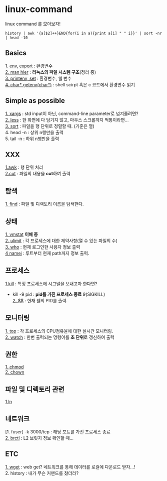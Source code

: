 # linux-command
linux command 를 모아보자!

```
history | awk '{a[$2]++}END{for(i in a){print a[i] " " i}}' | sort -nr | head -10
```


## Basics  
[1. env, export](/basics.md) : 환경변수  
[2. man hier](/basic/dir.md) : **리눅스의 파일 시스템 구조**(정리 중)      
[3. printenv, set](/basic/printenv.md) : 환경변수, 쉘 변수   
[4. char* getenv(char*)](/basic/read.md) : shell scirpt 혹은 c 코드에서 환경변수 읽기  


## Simple as possible  

[1. xargs](/commands/xargs.md) : std input이 아닌, command-line parameter로 넘겨줄려면?   
[2. less](/showing/less.md) : 한 화면에 다 담기지 않고, 마우스 스크롤까지 먹통이라면...  
[3. sort](showing/sort.md) : 파일을 행 단위로 정렬할 때. (기준은 열)  
4. head -n : 상위 n행만을 출력   
5. tail -n : 하위 n행만을 출력  

## XXX  
[1.awk](/xxx/awk) : 행 단위 처리  
[2.cut](/xxx/cut.md) : 파일의 내용을 **cut**하여 출력  

## 탐색  
[1. find](/search/find.md) : 파일 및 디렉토리 이름을 탐색한다.  

## 상태  
[1. vmstat](/all/memory/vmstat.md) **이해 중**     
[2. ulimit](/status/ulimit.md) : 각 프로세스에 대한 제약사항(열 수 있는 파일의 수)  
[3. who](/all/status/who.md) : 현재 로그인한 사용자 정보 출력  
[4 namei](/status/namei.md) : 루트부터 현재 path까지 정보 출력.   

## 프로세스  
[1.kill](/process/kill.md) : 특정 프로세스에 시그널을 보내고자 한다면?  
* kill -9 pid : **pid를 가진 프로세스 종료** 9(SIGKILL)  
[2. $$](/all/process/%24%24.md) : 현재 쉘의 PID를 출력.  

## 모니터링  
[1. top](/status/top.md) : 각 프로세스의 CPU점유율에 대한 실시간 모니터링.  
[2. watch](/xxx/watch.md) : 한번 출력되는 명령어를 **초 단위**로 갱신하여 출력  


## 권한  
[1. chmod](/all/chmod.md.md)  
[2. chown](/all/chown.md)
## 파일 및 디렉토리 관련  
[1.ln](/ln.md)  


## 네트워크  

[1. fuser] -k 3000/tcp : 해당 포트를 가진 프로세스 종료  
[2. brctl](/all/network/brctl.md) : L2 브릿지 정보 확인할 때...  


## ETC  
[1. wget](/etc/wget.md) : web get? 네트워크를 통해 데이터를 로컬에 다운로드 받자...!  
2. history : 내가 무슨 커맨드를 쳤더라?  


